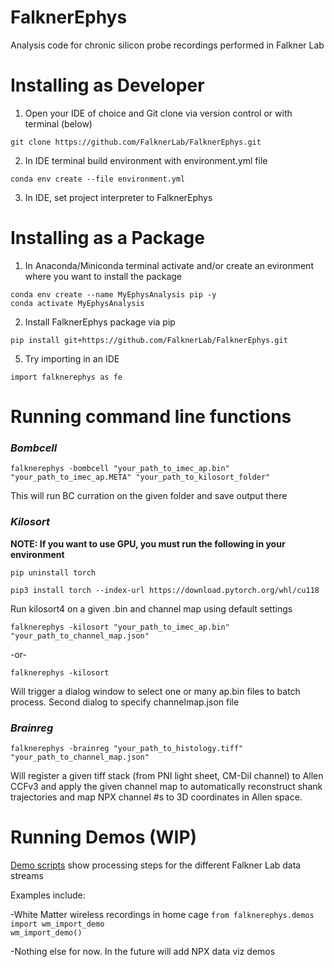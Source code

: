 # FalknerEphys
Analysis code for chronic silicon probe recordings performed in Falkner Lab

# Installing as Developer
1. Open your IDE of choice and Git clone via version control or with terminal (below)

`git clone https://github.com/FalknerLab/FalknerEphys.git`

2. In IDE terminal build environment with environment.yml file

`conda env create --file environment.yml`

3. In IDE, set project interpreter to FalknerEphys

# Installing as a Package
1. In Anaconda/Miniconda terminal activate and/or create an evironment where you want to install the package

`conda env create --name MyEphysAnalysis pip -y`<br>
`conda activate MyEphysAnalysis`

2. Install FalknerEphys package via pip

`pip install git+https://github.com/FalknerLab/FalknerEphys.git`<br>

5. Try importing in an IDE

`import falknerephys as fe`

# Running command line functions

### _Bombcell_

`falknerephys -bombcell "your_path_to_imec_ap.bin" "your_path_to_imec_ap.META" "your_path_to_kilosort_folder"`

This will run BC curration on the given folder and save output there

### _Kilosort_

**NOTE: If you want to use GPU, you must run the following in your environment**

`pip uninstall torch`

`pip3 install torch --index-url https://download.pytorch.org/whl/cu118`

Run kilosort4 on a given .bin and channel map using default settings

`falknerephys -kilosort "your_path_to_imec_ap.bin" "your_path_to_channel_map.json"`

-or-

`falknerephys -kilosort`

Will trigger a dialog window to select one or many ap.bin files to batch process. Second dialog to specify channelmap.json file

### _Brainreg_

`falknerephys -brainreg "your_path_to_histology.tiff" "your_path_to_channel_map.json"`

Will register a given tiff stack (from PNI light sheet, CM-DiI channel) to Allen CCFv3 and apply the given channel map to automatically reconstruct shank trajectories and map NPX channel #s to 3D coordinates in Allen space.


# Running Demos (WIP)
[Demo scripts](falknerephys/demos/) show processing steps for the different Falkner Lab data streams

Examples include:<br>

-White Matter wireless recordings in home cage
`from falknerephys.demos import wm_import_demo`<br>
`wm_import_demo()`

-Nothing else for now. In the future will add NPX data viz demos

